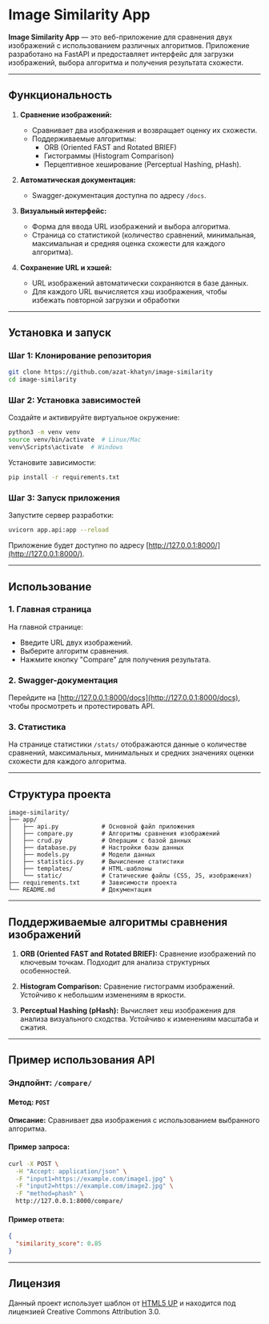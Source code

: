 # Image Similarity App

**Image Similarity App** — это веб-приложение для сравнения двух изображений с использованием различных алгоритмов. Приложение разработано на FastAPI и предоставляет интерфейс для загрузки изображений, выбора алгоритма и получения результата схожести.

---

## Функциональность

1. **Сравнение изображений:**
   - Сравнивает два изображения и возвращает оценку их схожести.
   - Поддерживаемые алгоритмы:
     - ORB (Oriented FAST and Rotated BRIEF)
     - Гистограммы (Histogram Comparison)
     - Перцептивное хеширование (Perceptual Hashing, pHash).

2. **Автоматическая документация:**
   - Swagger-документация доступна по адресу `/docs`.

3. **Визуальный интерфейс:**
   - Форма для ввода URL изображений и выбора алгоритма.
   - Страница со статистикой (количество сравнений, минимальная, максимальная и средняя оценка схожести для каждого алгоритма).

4. **Сохранение URL и хэшей:**

   - URL изображений автоматически сохраняются в базе данных.
   - Для каждого URL вычисляется хэш изображения, чтобы избежать повторной загрузки и обработки
---

## Установка и запуск

### Шаг 1: Клонирование репозитория
```bash
git clone https://github.com/azat-khatyn/image-similarity
cd image-similarity
```

### Шаг 2: Установка зависимостей

Создайте и активируйте виртуальное окружение:
```bash
python3 -m venv venv
source venv/bin/activate  # Linux/Mac
venv\Scripts\activate  # Windows
```

Установите зависимости:
```bash
pip install -r requirements.txt
```

### Шаг 3: Запуск приложения

Запустите сервер разработки:
```bash
uvicorn app.api:app --reload
```

Приложение будет доступно по адресу [http://127.0.0.1:8000/](http://127.0.0.1:8000/).

---

## Использование

### 1. Главная страница
На главной странице:
- Введите URL двух изображений.
- Выберите алгоритм сравнения.
- Нажмите кнопку "Compare" для получения результата.

### 2. Swagger-документация
Перейдите на [http://127.0.0.1:8000/docs](http://127.0.0.1:8000/docs), чтобы просмотреть и протестировать API.

### 3. Статистика
На странице статистики `/stats/` отображаются данные о количестве сравнений, максимальных, минимальных и средних значениях оценки схожести для каждого алгоритма.

---

## Структура проекта

```plaintext
image-similarity/
├── app/
│   ├── api.py            # Основной файл приложения
│   ├── compare.py        # Алгоритмы сравнения изображений
│   ├── crud.py           # Операции с базой данных
│   ├── database.py       # Настройки базы данных
│   ├── models.py         # Модели данных
│   ├── statistics.py     # Вычисление статистики
│   ├── templates/        # HTML-шаблоны
│   └── static/           # Статические файлы (CSS, JS, изображения)
├── requirements.txt      # Зависимости проекта
└── README.md             # Документация
```

---

## Поддерживаемые алгоритмы сравнения изображений

1. **ORB (Oriented FAST and Rotated BRIEF):**
   Сравнение изображений по ключевым точкам. Подходит для анализа структурных особенностей.

2. **Histogram Comparison:**
   Сравнение гистограмм изображений. Устойчиво к небольшим изменениям в яркости.

3. **Perceptual Hashing (pHash):**
   Вычисляет хеш изображения для анализа визуального сходства. Устойчиво к изменениям масштаба и сжатия.

---

## Пример использования API

### Эндпойнт: `/compare/`
#### Метод: `POST`
**Описание:** Сравнивает два изображения с использованием выбранного алгоритма.

#### Пример запроса:
```bash
curl -X POST \
  -H "Accept: application/json" \
  -F "input1=https://example.com/image1.jpg" \
  -F "input2=https://example.com/image2.jpg" \
  -F "method=phash" \
  http://127.0.0.1:8000/compare/
```

#### Пример ответа:
```json
{
  "similarity_score": 0.85
}

```

---

## Лицензия

Данный проект использует шаблон от [HTML5 UP](https://html5up.net/) и находится под лицензией Creative Commons Attribution 3.0. 
